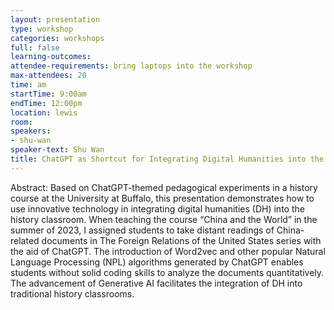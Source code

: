 ```yaml
---
layout: presentation
type: workshop
categories: workshops
full: false
learning-outcomes: 
attendee-requirements: bring laptops into the workshop
max-attendees: 20
time: am
startTime: 9:00am
endTime: 12:00pm
location: lewis
room: 
speakers:
- shu-wan
speaker-text: Shu Wan
title: ChatGPT as Shortcut for Integrating Digital Humanities into the History Classroom
---
```

Abstract: Based on ChatGPT-themed pedagogical experiments in a history course at the University at Buffalo, this presentation demonstrates how to use innovative technology in integrating digital humanities (DH) into the history classroom. When teaching the course “China and the World” in the summer of 2023, I assigned students to take distant readings of China-related documents in The Foreign Relations of the United States series with the aid of ChatGPT. The introduction of Word2vec and other popular Natural Language Processing (NPL) algorithms generated by ChatGPT enables students without solid coding skills to analyze the documents quantitatively. The advancement of Generative AI facilitates the integration of DH into traditional history classrooms.
